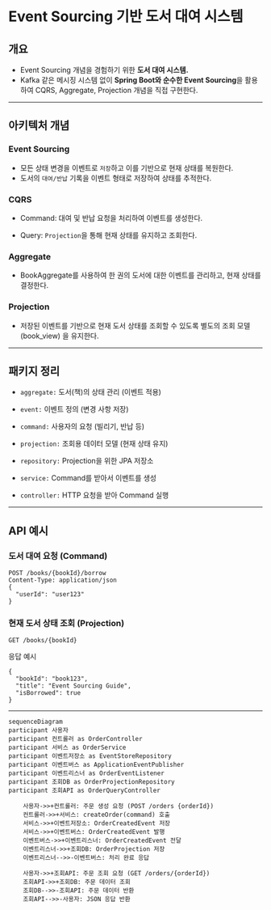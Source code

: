 # Event Sourcing 기반 도서 대여 시스템

## 개요

- Event Sourcing 개념을 경험하기 위한 **도서 대여 시스템.** 
- Kafka 같은 메시징 시스템 없이 **Spring Boot와 순수한 Event Sourcing**을 활용하여 CQRS, Aggregate, Projection 개념을 직접 구현한다.

---

## 아키텍처 개념

### Event Sourcing

- 모든 상태 변경을 이벤트로 `저장`하고 이를 기반으로 현재 상태를 복원한다.
- 도서의 `대여/반납` 기록을 이벤트 형태로 저장하여 상태를 추적한다.

### CQRS

- Command: 대여 및 반납 요청을 처리하여 이벤트를 생성한다.

- Query: `Projection`을 통해 현재 상태를 유지하고 조회한다.

### Aggregate

- BookAggregate를 사용하여 한 권의 도서에 대한 이벤트를 관리하고, 현재 상태를 결정한다.

### Projection

- 저장된 이벤트를 기반으로 현재 도서 상태를 조회할 수 있도록 별도의 조회 모델 (book_view) 을 유지한다.

---

## 패키지 정리

- `aggregate:` 도서(책)의 상태 관리 (이벤트 적용)

- `event:` 이벤트 정의 (변경 사항 저장)
- `command:` 사용자의 요청 (빌리기, 반납 등)
- `projection:` 조회용 데이터 모델 (현재 상태 유지)

- `repository:` Projection을 위한 JPA 저장소
- `service:` Command를 받아서 이벤트를 생성

- `controller:` HTTP 요청을 받아 Command 실행




---

## API 예시

### 도서 대여 요청 (Command)

```
POST /books/{bookId}/borrow
Content-Type: application/json
{
  "userId": "user123"
}
```

### 현재 도서 상태 조회 (Projection)

```
GET /books/{bookId}
```

응답 예시
```
{
  "bookId": "book123",
  "title": "Event Sourcing Guide",
  "isBorrowed": true
}
```


---

```mariadb
sequenceDiagram
participant 사용자
participant 컨트롤러 as OrderController
participant 서비스 as OrderService
participant 이벤트저장소 as EventStoreRepository
participant 이벤트버스 as ApplicationEventPublisher
participant 이벤트리스너 as OrderEventListener
participant 조회DB as OrderProjectionRepository
participant 조회API as OrderQueryController

    사용자->>+컨트롤러: 주문 생성 요청 (POST /orders {orderId})
    컨트롤러->>+서비스: createOrder(command) 호출
    서비스->>+이벤트저장소: OrderCreatedEvent 저장
    서비스->>+이벤트버스: OrderCreatedEvent 발행
    이벤트버스->>+이벤트리스너: OrderCreatedEvent 전달
    이벤트리스너->>+조회DB: OrderProjection 저장
    이벤트리스너-->>-이벤트버스: 처리 완료 응답

    사용자->>+조회API: 주문 조회 요청 (GET /orders/{orderId})
    조회API->>+조회DB: 주문 데이터 조회
    조회DB-->>-조회API: 주문 데이터 반환
    조회API-->>-사용자: JSON 응답 반환
```